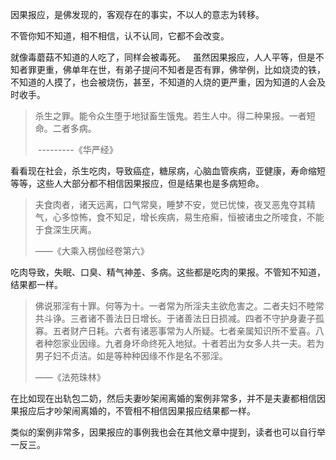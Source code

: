 因果报应，是佛发现的，客观存在的事实，不以人的意志为转移。

不管你知不知道，相不相信，认不认同，它都不会改变。

就像毒蘑菇不知道的人吃了，同样会被毒死。
&nbsp;
虽然因果报应，人人平等，但是不知者罪更重，佛单年在世，有弟子提问不知者是否有罪，佛举例，比如烧烫的铁，不知道的人摸了，也会被烧伤，甚至，不知道的人烧的更严重，因为知道的人会及时收手。

> 杀生之罪。能令众生堕于地狱畜生饿鬼。若生人中。得二种果报。一者短命。二者多病。
> 
>  ---------《华严经》

看看现在社会，杀生吃肉，导致癌症，糖尿病，心脑血管疾病，亚健康，寿命缩短等等，这些人大部分都不相信因果报应，但是结果也是多病短命。

> 夫食肉者，诸天远离，口气常臭，睡梦不安，觉已忧悚，夜叉恶鬼夺其精气，心多惊怖，食不知足，增长疾病，易生疮癣，恒被诸虫之所唼食，不能于食深生厌离。
> 
> ——《大乘入楞伽经卷第六》

吃肉导致，失眠、口臭、精气神差、多病。这些都是吃肉的果报。不管知不知道，结果都一样。

> 佛说邪淫有十罪。何等为十。一者常为所淫夫主欲危害之。二者夫妇不睦常共斗诤。三者诸不善法日日增长。于诸善法日日损减。四者不守护身妻子孤寡。五者财产日耗。六者有诸恶事常为人所疑。七者亲属知识所不爱喜。八者种怨家业因缘。九者身坏命终死入地狱。十者若出为女多人共一夫。若为男子妇不贞洁。如是等种种因缘不作是名不邪淫。
> 
> ——《法苑珠林》

在比如现在出轨包二奶，然后夫妻吵架闹离婚的案例非常多，并不是夫妻都相信因果报应后才吵架闹离婚的，不管相不相信因果报应结果都一样。

类似的案例非常多，因果报应的事例我也会在其他文章中提到，读者也可以自行举一反三。